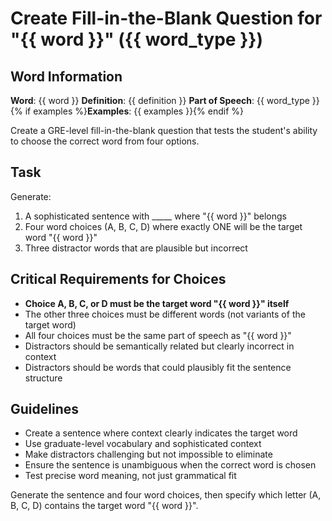 # Create Fill-in-the-Blank Question for "{{ word }}" ({{ word_type }})

## Word Information
**Word**: {{ word }}
**Definition**: {{ definition }}
**Part of Speech**: {{ word_type }}
{% if examples %}**Examples**: {{ examples }}{% endif %}

Create a GRE-level fill-in-the-blank question that tests the student's ability to choose the correct word from four options.

## Task
Generate:
1. A sophisticated sentence with _____ where "{{ word }}" belongs
2. Four word choices (A, B, C, D) where exactly ONE will be the target word "{{ word }}"
3. Three distractor words that are plausible but incorrect

## Critical Requirements for Choices
- **Choice A, B, C, or D must be the target word "{{ word }}" itself**
- The other three choices must be different words (not variants of the target word)
- All four choices must be the same part of speech as "{{ word }}"
- Distractors should be semantically related but clearly incorrect in context
- Distractors should be words that could plausibly fit the sentence structure

## Guidelines
- Create a sentence where context clearly indicates the target word
- Use graduate-level vocabulary and sophisticated context
- Make distractors challenging but not impossible to eliminate
- Ensure the sentence is unambiguous when the correct word is chosen
- Test precise word meaning, not just grammatical fit

Generate the sentence and four word choices, then specify which letter (A, B, C, D) contains the target word "{{ word }}".
